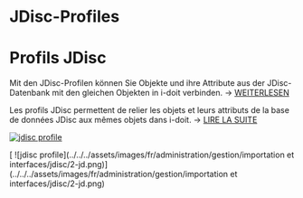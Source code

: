 <!-- TRANSLATED by md-translate -->
# JDisc-Profiles

# Profils JDisc

Mit den JDisc-Profilen können Sie Objekte und ihre Attribute aus der JDisc-Datenbank mit den gleichen Objekten in i-doit verbinden. → [WEITERLESEN](../../../../daten-konsolidieren/jdisc-discovery.md)

Les profils JDisc permettent de relier les objets et leurs attributs de la base de données JDisc aux mêmes objets dans i-doit. → [LIRE LA SUITE](../../../consolidation-données/jdisc-discovery.md)

[![jdisc profile](../../../../assets/images/de/administration/verwaltung/import-und-schnittstellen/jdisc/2-jd.png)](../../../../assets/images/de/administration/verwaltung/import-und-schnittstellen/jdisc/2-jd.png)

[ ![jdisc profile](../../../assets/images/fr/administration/gestion/importation et interfaces/jdisc/2-jd.png)](../../../assets/images/fr/administration/gestion/importation et interfaces/jdisc/2-jd.png)
